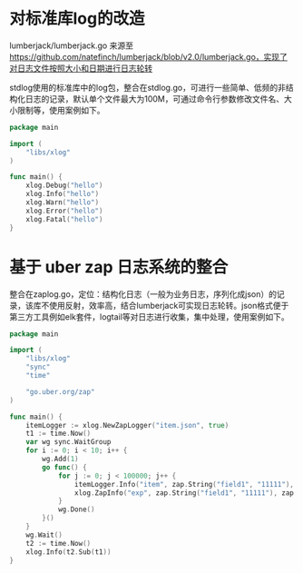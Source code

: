 # 对标准库log的改造

lumberjack/lumberjack.go 来源至 https://github.com/natefinch/lumberjack/blob/v2.0/lumberjack.go，实现了对日志文件按照大小和日期进行日志轮转

stdlog使用的标准库中的log包，整合在stdlog.go，可进行一些简单、低频的非结构化日志的记录，默认单个文件最大为100M，可通过命令行参数修改文件名、大小限制等，使用案例如下。
```go
package main

import (
	"libs/xlog"
)

func main() {
	xlog.Debug("hello")
	xlog.Info("hello")
	xlog.Warn("hello")
	xlog.Error("hello")
	xlog.Fatal("hello")
}
````


# 基于 uber zap 日志系统的整合
整合在zaplog.go，定位：结构化日志（一般为业务日志，序列化成json）的记录，该库不使用反射，效率高，结合lumberjack可实现日志轮转。json格式便于第三方工具例如elk套件，logtail等对日志进行收集，集中处理，使用案例如下。
```go
package main

import (
	"libs/xlog"
	"sync"
	"time"

	"go.uber.org/zap"
)

func main() {
	itemLogger := xlog.NewZapLogger("item.json", true)
	t1 := time.Now()
	var wg sync.WaitGroup
	for i := 0; i < 10; i++ {
		wg.Add(1)
		go func() {
			for j := 0; j < 100000; j++ {
				itemLogger.Info("item", zap.String("field1", "11111"), zap.Int32("field2", 2))
				xlog.ZapInfo("exp", zap.String("field1", "11111"), zap.Int32("field2", 2))
			}
			wg.Done()
		}()
	}
	wg.Wait()
	t2 := time.Now()
	xlog.Info(t2.Sub(t1))
}
```